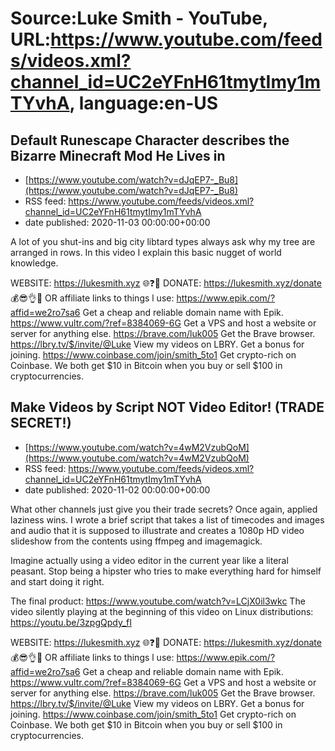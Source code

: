 # Source:Luke Smith - YouTube, URL:https://www.youtube.com/feeds/videos.xml?channel_id=UC2eYFnH61tmytImy1mTYvhA, language:en-US

## Default Runescape Character describes the Bizarre Minecraft Mod He Lives in
 - [https://www.youtube.com/watch?v=dJqEP7-_Bu8](https://www.youtube.com/watch?v=dJqEP7-_Bu8)
 - RSS feed: https://www.youtube.com/feeds/videos.xml?channel_id=UC2eYFnH61tmytImy1mTYvhA
 - date published: 2020-11-03 00:00:00+00:00

A lot of you shut-ins and big city libtard types always ask why my tree are arranged in rows. In this video I explain this basic nugget of world knowledge.

WEBSITE: https://lukesmith.xyz 🌐❓🔎
DONATE: https://lukesmith.xyz/donate 💰😎👌💯
OR affiliate links to things l use:
https://www.epik.com/?affid=we2ro7sa6 Get a cheap and reliable domain name with Epik.
https://www.vultr.com/?ref=8384069-6G Get a VPS and host a website or server for anything else.
https://brave.com/luk005 Get the Brave browser.
https://lbry.tv/$/invite/@Luke View my videos on LBRY. Get a bonus for joining.
https://www.coinbase.com/join/smith_5to1 Get crypto-rich on Coinbase. We both get $10 in Bitcoin when you buy or sell $100 in cryptocurrencies.

## Make Videos by Script NOT Video Editor! (TRADE SECRET!)
 - [https://www.youtube.com/watch?v=4wM2VzubQoM](https://www.youtube.com/watch?v=4wM2VzubQoM)
 - RSS feed: https://www.youtube.com/feeds/videos.xml?channel_id=UC2eYFnH61tmytImy1mTYvhA
 - date published: 2020-11-02 00:00:00+00:00

What other channels just give you their trade secrets? Once again, applied laziness wins. I wrote a brief script that takes a list of timecodes and images and audio that it is supposed to illustrate and creates a 1080p HD video slideshow from the contents using ffmpeg and imagemagick.

Imagine actually using a video editor in the current year like a literal peasant. Stop being a hipster who tries to make everything hard for himself and start doing it right.

The final product: https://www.youtube.com/watch?v=LCjX0il3wkc
The video silently playing at the beginning of this video on Linux distributions: https://youtu.be/3zpgQpdy_fI

WEBSITE: https://lukesmith.xyz 🌐❓🔎
DONATE: https://lukesmith.xyz/donate 💰😎👌💯
OR affiliate links to things l use:
https://www.epik.com/?affid=we2ro7sa6 Get a cheap and reliable domain name with Epik.
https://www.vultr.com/?ref=8384069-6G Get a VPS and host a website or server for anything else.
https://brave.com/luk005 Get the Brave browser.
https://lbry.tv/$/invite/@Luke View my videos on LBRY. Get a bonus for joining.
https://www.coinbase.com/join/smith_5to1 Get crypto-rich on Coinbase. We both get $10 in Bitcoin when you buy or sell $100 in cryptocurrencies.

